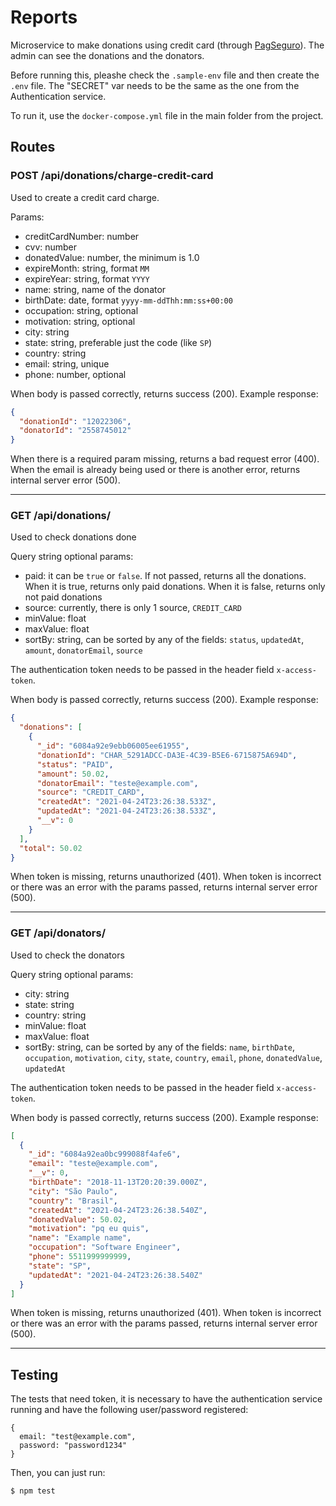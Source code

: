 # Reports

Microservice to make donations using credit card (through [PagSeguro](https://dev.pagseguro.uol.com.br/v4.0/)). The admin can see the donations and the donators.

Before running this, pleashe check the `.sample-env` file and then create the `.env` file. The "SECRET" var needs to be the same as the one from the Authentication service.

To run it, use the `docker-compose.yml` file in the main folder from the project.

## Routes

### POST /api/donations/charge-credit-card

Used to create a credit card charge.

Params:

- creditCardNumber: number
- cvv: number
- donatedValue: number, the minimum is 1.0
- expireMonth: string, format `MM`
- expireYear: string, format `YYYY`
- name: string, name of the donator
- birthDate: date, format `yyyy-mm-ddThh:mm:ss+00:00`
- occupation: string, optional
- motivation: string, optional
- city: string
- state: string, preferable just the code (like `SP`)
- country: string
- email: string, unique
- phone: number, optional

When body is passed correctly, returns success (200). Example response:

```json
{
  "donationId": "12022306",
  "donatorId": "2558745012"
}
```

When there is a required param missing, returns a bad request error (400). When the email is already being used or there is another error, returns internal server error (500).

---

### GET /api/donations/

Used to check donations done

Query string optional params:

- paid: it can be `true` or `false`. If not passed, returns all the donations. When it is true, returns only paid donations. When it is false, returns only not paid donations
- source: currently, there is only 1 source, `CREDIT_CARD`
- minValue: float
- maxValue: float
- sortBy: string, can be sorted by any of the fields: `status`, `updatedAt`, `amount`, `donatorEmail`, `source`

The authentication token needs to be passed in the header field `x-access-token`.

When body is passed correctly, returns success (200). Example response:

```json
{
  "donations": [
    {
      "_id": "6084a92e9ebb06005ee61955",
      "donationId": "CHAR_5291ADCC-DA3E-4C39-B5E6-6715875A694D",
      "status": "PAID",
      "amount": 50.02,
      "donatorEmail": "teste@example.com",
      "source": "CREDIT_CARD",
      "createdAt": "2021-04-24T23:26:38.533Z",
      "updatedAt": "2021-04-24T23:26:38.533Z",
      "__v": 0
    }
  ],
  "total": 50.02
}
```

When token is missing, returns unauthorized (401). When token is incorrect or there was an error with the params passed, returns internal server error (500).

---

### GET /api/donators/

Used to check the donators

Query string optional params:

- city: string
- state: string
- country: string
- minValue: float
- maxValue: float
- sortBy: string, can be sorted by any of the fields: `name`, `birthDate`, `occupation`, `motivation`, `city`, `state`, `country`, `email`, `phone`, `donatedValue`, `updatedAt`

The authentication token needs to be passed in the header field `x-access-token`.

When body is passed correctly, returns success (200). Example response:

```json
[
  {
    "_id": "6084a92ea0bc999088f4afe6",
    "email": "teste@example.com",
    "__v": 0,
    "birthDate": "2018-11-13T20:20:39.000Z",
    "city": "São Paulo",
    "country": "Brasil",
    "createdAt": "2021-04-24T23:26:38.540Z",
    "donatedValue": 50.02,
    "motivation": "pq eu quis",
    "name": "Example name",
    "occupation": "Software Engineer",
    "phone": 5511999999999,
    "state": "SP",
    "updatedAt": "2021-04-24T23:26:38.540Z"
  }
]
```

When token is missing, returns unauthorized (401). When token is incorrect or there was an error with the params passed, returns internal server error (500).

---

## Testing

The tests that need token, it is necessary to have the authentication service running and have the following user/password registered:

```
{
  email: "test@example.com",
  password: "password1234"
}
```

Then, you can just run:

```
$ npm test
```
